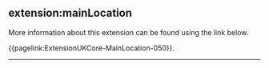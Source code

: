 ## extension:mainLocation

More information about this extension can be found using the link below.

{{pagelink:ExtensionUKCore-MainLocation-050}}.

---
